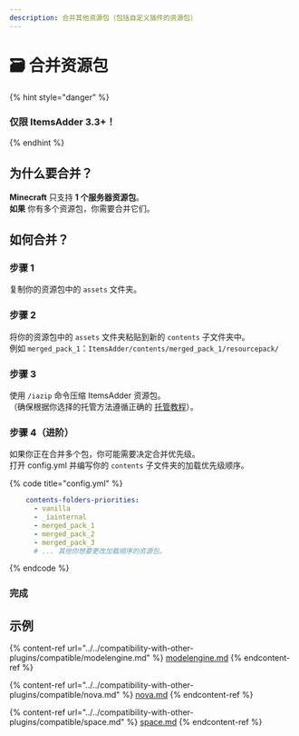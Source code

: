 ```yaml
---
description: 合并其他资源包（包括自定义插件的资源包）
---
```


# 🗃 合并资源包

{% hint style="danger" %}
### 仅限 ItemsAdder 3.3+！
{% endhint %}

## 为什么要合并？

**Minecraft** 只支持 **1 个服务器资源包**。\
**如果** 你有多个资源包，你需要合并它们。

## 如何合并？

### 步骤 1

复制你的资源包中的 `assets` 文件夹。

### 步骤 2

将你的资源包中的 `assets` 文件夹粘贴到新的 `contents` 子文件夹中。\
例如 `merged_pack_1`：`ItemsAdder/contents/merged_pack_1/resourcepack/`

### 步骤 3

使用 `/iazip` 命令压缩 ItemsAdder 资源包。\
（确保根据你选择的托管方法遵循正确的 [托管教程](../resourcepack-hosting/)）。

### 步骤 4（进阶）

如果你正在合并多个包，你可能需要决定合并优先级。\
打开 config.yml 并编写你的 `contents` 子文件夹的加载优先级顺序。

{% code title="config.yml" %}
```yaml
    contents-folders-priorities:
      - vanilla
      - _iainternal
      - merged_pack_1
      - merged_pack_2
      - merged_pack_3
      # ... 其他你想要更改加载顺序的资源包。
```
{% endcode %}

### 完成

## 示例

{% content-ref url="../../compatibility-with-other-plugins/compatible/modelengine.md" %}
[modelengine.md](../../compatibility-with-other-plugins/compatible/modelengine.md)
{% endcontent-ref %}

{% content-ref url="../../compatibility-with-other-plugins/compatible/nova.md" %}
[nova.md](../../compatibility-with-other-plugins/compatible/nova.md)
{% endcontent-ref %}

{% content-ref url="../../compatibility-with-other-plugins/compatible/space.md" %}
[space.md](../../compatibility-with-other-plugins/compatible/space.md)
{% endcontent-ref %}
